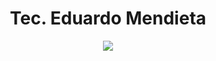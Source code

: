 <p align="center">
  <h1 align="center">Tec. Eduardo Mendieta</h1>
</p>

<p align="center">
  <img src="https://readme-typing-svg.demolab.com?font=BlinkMacSystemFont&weight=200&size=14&duration=4000&pause=1500&color=1B77F0&center=true&vCenter=true&width=244&height=24&lines=ᴛᴇᴄ.+ᴍᴇɴᴅᴜx+࿐">
</p>
